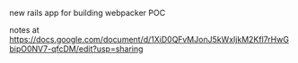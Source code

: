 new rails app for building webpacker POC

notes at https://docs.google.com/document/d/1XiD0QFvMJonJ5kWxIjkM2Kfl7rHwGbipO0NV7-qfcDM/edit?usp=sharing
